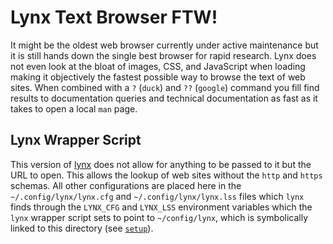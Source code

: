 # Lynx Text Browser FTW!

It might be the oldest web browser currently under active maintenance but it is still hands down the single best browser for rapid research. Lynx does not even look at the bloat of images, CSS, and JavaScript when loading making it objectively the fastest possible way to browse the text of web sites. When combined with a `?` (`duck`) and `??` (`google`) command you fill find results to documentation queries and technical documentation as fast as it takes to open a local `man` page.

## Lynx Wrapper Script

This version of [lynx](../bin/lynx) does not allow for anything to be passed to it but the URL to open. This allows the lookup of web sites without the `http` and `https` schemas. All other configurations are placed here in the `~/.config/lynx/lynx.cfg` and `~/.config/lynx/lynx.lss` files which `lynx` finds through the `LYNX_CFG` and `LYNX_LSS` environment variables which the `lynx` wrapper script sets to point to `~/config/lynx`, which is symbolically linked to this directory (see [`setup`](setup)).
